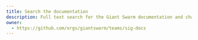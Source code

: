 ```yaml
---
title: Search the documentation
description: Full text search for the Giant Swarm documentation and changelogs.
owner:
  - https://github.com/orgs/giantswarm/teams/sig-docs
---
```


